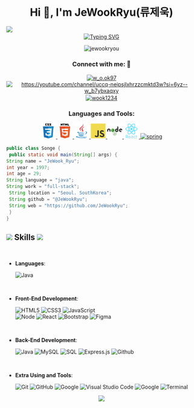 <h1 align="center">Hi 👋, I'm JeWookRyu(류제욱)</h1>
<img src="https://user-images.githubusercontent.com/73097560/115834477-dbab4500-a447-11eb-908a-139a6edaec5c.gif">         
<div align="center">
<a href="https://git.io/typing-svg"><img src="https://readme-typing-svg.demolab.com?font=Fira+Code&weight=500&size=22&pause=1000&color=00B9E9C0&background=63D4FF00&width=435&lines=The+darkest+hours+are+just+before+dawn.;send+me+an+Instagram+DM.+w_o.ok97;No+sweat%2C+No+sweet.;No+bees%2C+no+honey." alt="Typing SVG" /></a>
</div>
<p align="center"> <img src="https://komarev.com/ghpvc/?username=jewookryou&label=Profile%20views&color=0e75b6&style=flat" alt="jewookryou" /> </p>

<h3 align="center">Connect with me: 🔗</h3>
<p align="center">
<a href="https://instagram.com/w_o.ok97" target="blank"><img align="center" src="https://raw.githubusercontent.com/rahuldkjain/github-profile-readme-generator/master/src/images/icons/Social/instagram.svg" alt="w_o.ok97" height="30" width="40" /></a>
<a href="https://www.youtube.com/c/https://youtube.com/channel/uccq-neipsjlxhrzzcmktd3w?si=6yz--w_b7ybxaqxy" target="blank"><img align="center" src="https://raw.githubusercontent.com/rahuldkjain/github-profile-readme-generator/master/src/images/icons/Social/youtube.svg" alt="https://youtube.com/channel/uccq-neipsjlxhrzzcmktd3w?si=6yz--w_b7ybxaqxy" height="30" width="40" /></a>
<a href="https://discord.gg/wook1234" target="blank"><img align="center" src="https://raw.githubusercontent.com/rahuldkjain/github-profile-readme-generator/master/src/images/icons/Social/discord.svg" alt="wook1234" height="30" width="40" /></a>
</p>

<h3 align="center">Languages and Tools:</h3>
<p align="center"> <a href="https://www.w3schools.com/css/" target="_blank" rel="noreferrer"> <img src="https://raw.githubusercontent.com/devicons/devicon/master/icons/css3/css3-original-wordmark.svg" alt="css3" width="40" height="40"/> </a> <a href="https://www.w3.org/html/" target="_blank" rel="noreferrer"> <img src="https://raw.githubusercontent.com/devicons/devicon/master/icons/html5/html5-original-wordmark.svg" alt="html5" width="40" height="40"/> </a> <a href="https://www.java.com" target="_blank" rel="noreferrer"> <img src="https://raw.githubusercontent.com/devicons/devicon/master/icons/java/java-original.svg" alt="java" width="40" height="40"/> </a> <a href="https://developer.mozilla.org/en-US/docs/Web/JavaScript" target="_blank" rel="noreferrer"> <img src="https://raw.githubusercontent.com/devicons/devicon/master/icons/javascript/javascript-original.svg" alt="javascript" width="40" height="40"/> </a> <a href="https://nodejs.org" target="_blank" rel="noreferrer"> <img src="https://raw.githubusercontent.com/devicons/devicon/master/icons/nodejs/nodejs-original-wordmark.svg" alt="nodejs" width="40" height="40"/> </a> <a href="https://reactjs.org/" target="_blank" rel="noreferrer"> <img src="https://raw.githubusercontent.com/devicons/devicon/master/icons/react/react-original-wordmark.svg" alt="react" width="40" height="40"/> </a> <a href="https://spring.io/" target="_blank" rel="noreferrer"> <img src="https://www.vectorlogo.zone/logos/springio/springio-icon.svg" alt="spring" width="40" height="40"/> </a> </p>

```java 
public class Songe {
 public static void main(String[] args) {
String name = "JeWook_Ryu";
int year = 1997;
int age = 29;
String language = "java";
String work = "full-stack";
 String location = "Seoul. SouthKorea";
 String github = "@JeWookRyu";
 String web = "https://github.com/JeWookRyu";
 }
}
```



## <img src="https://media2.giphy.com/media/QssGEmpkyEOhBCb7e1/giphy.gif?cid=ecf05e47a0n3gi1bfqntqmob8g9aid1oyj2wr3ds3mg700bl&rid=giphy.gif" width ="25"><b> Skills</b></b> <img src="https://media.giphy.com/media/7j2hfyeVcDtf2/giphy.gif" width="50" />



<br>



- **Languages**:

    ![Java](https://img.shields.io/badge/Java-ED8B00?style=for-the-badge&logo=java&logoColor=white)

<br>   
    
- **Front-End Development**:

   ![HTML5](https://img.shields.io/badge/HTML5%20-%23E34F26.svg?style=for-the-badge&logo=html5&logoColor=white)
   ![CSS3](https://img.shields.io/badge/CSS%20-%231572B6.svg?style=for-the-badge&logo=css3&logoColor=white)
   ![JavaScript](https://img.shields.io/badge/JavaScript%20-%23F7DF1E.svg?style=for-the-badge&logo=javascript&logoColor=black)   
  ![Node](https://img.shields.io/badge/Node.js-339933?style=for-the-badge&logo=node.js&logoColor=white)
   ![React](https://img.shields.io/badge/React-61DAFB?style=for-the-badge&logo=react&logoColor=black)
   ![Bootstrap](https://img.shields.io/badge/Bootstrap-563D7C?style=for-the-badge&logo=bootstrap&logoColor=white)
  ![Figma](https://img.shields.io/badge/Figma-F24E1E?style=for-the-badge&logo=figma&logoColor=white)
<br>


- **Back-End Development**:

  ![Java](https://img.shields.io/badge/Java-ED8B00?style=for-the-badge&logo=java&logoColor=white)
  ![MySQL](https://img.shields.io/badge/MySQL%20-%231572B6.svg?style=for-the-badge&logo=MySQL&logoColor=black)
  ![SQL](https://img.shields.io/badge/SQL-CC2927?style=for-the-badge&logo=microsoft%20sql%20server&logoColor=white)
  ![Express.js](https://img.shields.io/badge/Express.js-000000?style=for-the-badge&logo=express&logoColor=white)
   ![Github](https://img.shields.io/badge/GitHub%20Pages-%23327FC7.svg?style=for-the-badge&logo=github&logoColor=white)

<br>




- **Extra Using and Tools**:

    ![Git](https://img.shields.io/badge/git-%23F05033.svg?style=for-the-badge&logo=git&logoColor=white)
    ![GitHub](https://img.shields.io/badge/github-%23121011.svg?style=for-the-badge&logo=github&logoColor=white)
    ![Google](https://img.shields.io/badge/google-%234285F4.svg?style=for-the-badge&logo=google&logoColor=white)
    ![Visual Studio Code](https://img.shields.io/badge/Visual%20Studio%20Code-0078d7.svg?style=for-the-badge&logo=visual-studio-code&logoColor=white)
    ![Google](https://img.shields.io/badge/google-%234285F4.svg?style=for-the-badge&logo=google&logoColor=white)
    ![Terminal](https://img.shields.io/badge/Terminal-%23054020?style=for-the-badge&logo=gnu-bash&logoColor=white)

<p  align="center">
<img src="https://user-images.githubusercontent.com/73097560/115834477-dbab4500-a447-11eb-908a-139a6edaec5c.gif">             
<br>
<br>



<br>
<br>
  <br>
